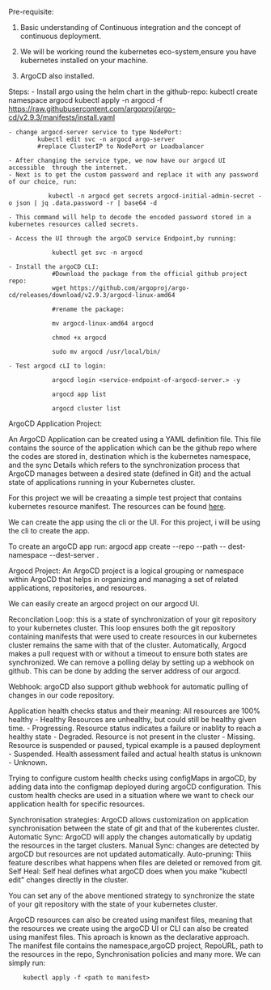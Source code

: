 Pre-requisite:
 1. Basic understanding of Continuous integration and the concept of continuous deployment.
 
 2. We will be working round the kubernetes eco-system,ensure you have kubernetes installed on your machine.

 3. ArgoCD also installed.

Steps: 
    - Install argo using the helm chart in the github-repo:
            kubectl create namespace argocd
            kubectl apply -n argocd -f https://raw.githubusercontent.com/argoproj/argo-cd/v2.9.3/manifests/install.yaml
    
    - change argocd-server service to type NodePort:
            kubectl edit svc -n argocd argo-server
            #replace ClusterIP to NodePort or Loadbalancer

    - After changing the service type, we now have our argocd UI accessible  through the internet.
    - Next is to get the custom password and replace it with any password of our choice, run:

               kubectl -n argocd get secrets argocd-initial-admin-secret -o json | jq .data.password -r | base64 -d
               
    - This command will help to decode the encoded password stored in a kubernetes resources called secrets. 

    - Access the UI through the argoCD service Endpoint,by running:
    
                kubectl get svc -n argocd

    - Install the argoCD CLI:
                #Download the package from the official github project repo:
                wget https://github.com/argoproj/argo-cd/releases/download/v2.9.3/argocd-linux-amd64

                #rename the package:

                mv argocd-linux-amd64 argocd

                chmod +x argocd

                sudo mv argocd /usr/local/bin/

    - Test argocd cLI to login:

                argocd login <service-endpoint-of-argocd-server.> -y

                argocd app list

                argocd cluster list

ArgoCD Application Project:

An ArgoCD Application can be created using a YAML definition file. This file contains the source of the  application  which can be the github repo where the codes are stored in, destination which is the kubernetes namespace, and the sync Details which refers to the synchronization process that ArgoCD manages between a desired state (defined in Git) and the actual state of applications running in your Kubernetes cluster.

For this project we will be creaating a simple test project that contains kubernetes resource manifest.  The resources can be found [here](https://github.com/marviigrey/GitOps-ArgoCD/tree/main/k8s-resources).

We can create the app using the cli or the UI. For this project, i will be using the cli to create the app.

To create an argoCD app run:
        argocd app create <app name> --repo <github-repo> --path <path to manifest-file> -- dest-namespace <namespace> --dest-server <cluster address>.

Argocd Project: 
 An ArgoCD project is a logical grouping or namespace within ArgoCD that helps in organizing and managing a set of related applications, repositories, and resources.

 We can easily create an argocd project on our argocd UI. 

 Reconcilation Loop: this is a state of synchronization of your git repository to your kubernetes cluster. This loop ensures both the git repository containing manifests that were used to create resources in our kubernetes cluster remains the same with that of the cluster. Automatically, Argocd makes a pull request with or without a timeout to ensure both states are synchronized. We can remove a polling delay by setting up a webhook on github. This can be done by adding the server address of our argocd. 

 Webhook: argoCD also support github webhook for automatic pulling of changes in our code repository.

 Application health checks status and their meaning: 
 All resources are 100% healthy - Healthy
 Resources are unhealthy, but could still be healthy given time. - Progressing.
 Resource status indicates a failure or inablity to reach a healthy state - Degraded.
 Resource is not present in the cluster - Missing.
 Resource is suspended or paused, typical example is a paused deployment - Suspended.
 Health assessment failed and actual health status is unknown - Unknown.
 
Trying to configure custom health checks using configMaps in argoCD, by adding data into 
the configmap deployed during argoCD configuration. This custom health checks are used in 
a situation where we want to check our application health for specific resources.

Synchronisation strategies: ArgoCD allows customization on application synchronisation between the state of git and that of the kuberentes cluster.
Automatic Sync: ArgoCD will apply the changes automatically by updatig the resources in the target clusters.
Manual Sync: changes are detected by argoCD but resources are not updated automatically.
Auto-pruning: Thiis feature describes what happens when files are deleted or removed from git.
Self Heal: Self heal defines what argoCD does when you make "kubectl edit" changes directly in the cluster.

You can set any of the above mentioned strategy to synchronize the state of your git repository with the state of your kubernetes cluster.

ArgoCD resources can also be created using manifest files, meaning that the resources we create using the argoCD UI or CLI can also be created using manifest files. This aproach is known as the declarative approach. The manifest file contains the namespace,argoCD project, RepoURL, path to the resources in the repo, Synchronisation policies and many more.
We can simply run:
        
        kubectl apply -f <path to manifest>



